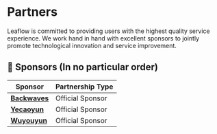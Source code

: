 # Partners

Leaflow is committed to providing users with the highest quality service experience. We work hand in hand with excellent sponsors to jointly promote technological innovation and service improvement.

## 🎯 Sponsors (In no particular order)

| Sponsor | Partnership Type |
|---------|------------------|
| [**Backwaves**](https://backwaves.net/) | Official Sponsor |
| [**Yecaoyun**](https://www.yecaoyun.com/) | Official Sponsor |
| [**Wuyouyun**](https://www.wuyouyun.com/) | Official Sponsor |